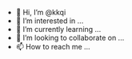 - 👋 Hi, I’m @kkqi
- 👀 I’m interested in ...
- 🌱 I’m currently learning ...
- 💞️ I’m looking to collaborate on ...
- 📫 How to reach me ...

<!---
kkqi/kkqi is a ✨ special ✨ repository because its `README.md` (this file) appears on your GitHub profile.
You can click the Preview link to take a look at your changes.
--->
